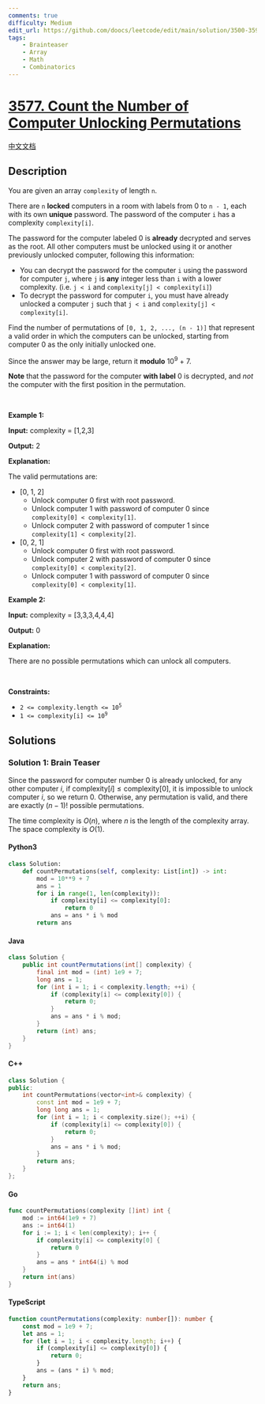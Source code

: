 ```yaml
---
comments: true
difficulty: Medium
edit_url: https://github.com/doocs/leetcode/edit/main/solution/3500-3599/3577.Count%20the%20Number%20of%20Computer%20Unlocking%20Permutations/README_EN.md
tags:
    - Brainteaser
    - Array
    - Math
    - Combinatorics
---
```


<!-- problem:start -->

# [3577. Count the Number of Computer Unlocking Permutations](https://leetcode.com/problems/count-the-number-of-computer-unlocking-permutations)

[中文文档](/solution/3500-3599/3577.Count%20the%20Number%20of%20Computer%20Unlocking%20Permutations/README.md)

## Description

<!-- description:start -->

<p>You are given an array <code>complexity</code> of length <code>n</code>.</p>

<p>There are <code>n</code> <strong>locked</strong> computers in a room with labels from 0 to <code>n - 1</code>, each with its own <strong>unique</strong> password. The password of the computer <code>i</code> has a complexity <code>complexity[i]</code>.</p>

<p>The password for the computer labeled 0 is <strong>already</strong> decrypted and serves as the root. All other computers must be unlocked using it or another previously unlocked computer, following this information:</p>

<ul>
	<li>You can decrypt the password for the computer <code>i</code> using the password for computer <code>j</code>, where <code>j</code> is <strong>any</strong> integer less than <code>i</code> with a lower complexity. (i.e. <code>j &lt; i</code> and <code>complexity[j] &lt; complexity[i]</code>)</li>
	<li>To decrypt the password for computer <code>i</code>, you must have already unlocked a computer <code>j</code> such that <code>j &lt; i</code> and <code>complexity[j] &lt; complexity[i]</code>.</li>
</ul>

<p>Find the number of <span data-keyword="permutation-array">permutations</span> of <code>[0, 1, 2, ..., (n - 1)]</code> that represent a valid order in which the computers can be unlocked, starting from computer 0 as the only initially unlocked one.</p>

<p>Since the answer may be large, return it <strong>modulo</strong> 10<sup>9</sup> + 7.</p>

<p><strong>Note</strong> that the password for the computer <strong>with label</strong> 0 is decrypted, and <em>not</em> the computer with the first position in the permutation.</p>

<p>&nbsp;</p>
<p><strong class="example">Example 1:</strong></p>

<div class="example-block">
<p><strong>Input:</strong> <span class="example-io">complexity = [1,2,3]</span></p>

<p><strong>Output:</strong> <span class="example-io">2</span></p>

<p><strong>Explanation:</strong></p>

<p>The valid permutations are:</p>

<ul>
	<li>[0, 1, 2]
	<ul>
		<li>Unlock computer 0 first with root password.</li>
		<li>Unlock computer 1 with password of computer 0 since <code>complexity[0] &lt; complexity[1]</code>.</li>
		<li>Unlock computer 2 with password of computer 1 since <code>complexity[1] &lt; complexity[2]</code>.</li>
	</ul>
	</li>
	<li>[0, 2, 1]
	<ul>
		<li>Unlock computer 0 first with root password.</li>
		<li>Unlock computer 2 with password of computer 0 since <code>complexity[0] &lt; complexity[2]</code>.</li>
		<li>Unlock computer 1 with password of computer 0 since <code>complexity[0] &lt; complexity[1]</code>.</li>
	</ul>
	</li>
</ul>
</div>

<p><strong class="example">Example 2:</strong></p>

<div class="example-block">
<p><strong>Input:</strong> <span class="example-io">complexity = [3,3,3,4,4,4]</span></p>

<p><strong>Output:</strong> <span class="example-io">0</span></p>

<p><strong>Explanation:</strong></p>

<p>There are no possible permutations which can unlock all computers.</p>
</div>

<p>&nbsp;</p>
<p><strong>Constraints:</strong></p>

<ul>
	<li><code>2 &lt;= complexity.length &lt;= 10<sup>5</sup></code></li>
	<li><code>1 &lt;= complexity[i] &lt;= 10<sup>9</sup></code></li>
</ul>

<!-- description:end -->

## Solutions

<!-- solution:start -->

### Solution 1: Brain Teaser

Since the password for computer number $0$ is already unlocked, for any other computer $i$, if $\text{complexity}[i] \leq \text{complexity}[0]$, it is impossible to unlock computer $i$, so we return $0$. Otherwise, any permutation is valid, and there are exactly $(n - 1)!$ possible permutations.

The time complexity is $O(n)$, where $n$ is the length of the $\text{complexity}$ array. The space complexity is $O(1)$.

<!-- tabs:start -->

#### Python3

```python
class Solution:
    def countPermutations(self, complexity: List[int]) -> int:
        mod = 10**9 + 7
        ans = 1
        for i in range(1, len(complexity)):
            if complexity[i] <= complexity[0]:
                return 0
            ans = ans * i % mod
        return ans
```

#### Java

```java
class Solution {
    public int countPermutations(int[] complexity) {
        final int mod = (int) 1e9 + 7;
        long ans = 1;
        for (int i = 1; i < complexity.length; ++i) {
            if (complexity[i] <= complexity[0]) {
                return 0;
            }
            ans = ans * i % mod;
        }
        return (int) ans;
    }
}
```

#### C++

```cpp
class Solution {
public:
    int countPermutations(vector<int>& complexity) {
        const int mod = 1e9 + 7;
        long long ans = 1;
        for (int i = 1; i < complexity.size(); ++i) {
            if (complexity[i] <= complexity[0]) {
                return 0;
            }
            ans = ans * i % mod;
        }
        return ans;
    }
};
```

#### Go

```go
func countPermutations(complexity []int) int {
	mod := int64(1e9 + 7)
	ans := int64(1)
	for i := 1; i < len(complexity); i++ {
		if complexity[i] <= complexity[0] {
			return 0
		}
		ans = ans * int64(i) % mod
	}
	return int(ans)
}
```

#### TypeScript

```ts
function countPermutations(complexity: number[]): number {
    const mod = 1e9 + 7;
    let ans = 1;
    for (let i = 1; i < complexity.length; i++) {
        if (complexity[i] <= complexity[0]) {
            return 0;
        }
        ans = (ans * i) % mod;
    }
    return ans;
}
```

<!-- tabs:end -->

<!-- solution:end -->

<!-- problem:end -->
